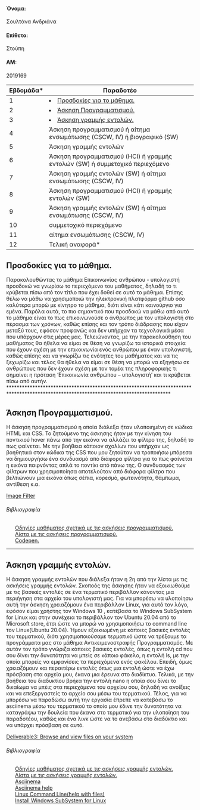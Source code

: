 <h4>Όνομα:</h4> Σουλτάνα Ανδριάνα
<h4>Επίθετο:</h4>Στούπη
<h4>ΑΜ:</h4> 2019169

| Εβδομάδα* | Παραδοτέο |
| --- | --- |
| 1 |<li><a href="#Προσδοκίες για το μάθημα."><span class="toctext">Προσδοκίες για το μάθημα.</span></a>|
| 2 |<li><a href="#Άσκηση Προγραμματισμού."><span class="toctext">Άσκηση Προγραμματισμού.</span></a>|
 | 3 |<li><a href="#Άσκηση γραμμής εντολών."><span class="toctext">Άσκηση γραμμής εντολών.</span></a>|
| 4 | Άσκηση προγραμματισμού ή αίτημα ενσωμάτωσης (CSCW, IV) ή βιογραφικό  (SW) |
| 5 | Άσκηση γραμμής εντολών |
| 6 | Άσκηση προγραμματισμού (HCI) ή γραμμής εντολών (SW) ή συμμετοχικό περιεχόμενο |
| 7 | Άσκηση γραμμής εντολών (SW) ή αίτημα ενσωμάτωσης (CSCW, IV) |
| 8 | Άσκηση προγραμματισμού (HCI) ή γραμμής εντολών (SW) |
| 9 | Άσκηση γραμμής εντολών (SW) ή αίτημα ενσωμάτωσης (CSCW, IV) |
| 10 | συμμετοχικό περιεχόμενο |
| 11 | αίτημα ενσωμάτωσης (CSCW, IV) |
| 12 | Τελική αναφορά* |
<h2><span id="Προσδοκίες για το μάθημα.">Προσδοκίες για το μάθημα.</span></h2>
Παρακολουθώντας το μάθημα Επικοινωνίας ανθρώπου - υπολογιστή προσδοκώ να γνωρίσω το περιεχόμενο του μαθήματος, δηλαδή το τι κρύβεται πίσω από τον τίτλο που έχει δοθεί σε αυτό το μάθημα. Επίσης θέλω να μάθω να χρησιμοποιώ την ηλεκτρονική πλατφόρμα github όσο καλύτερα μπορώ με κίνητρο το μάθημα, διότι είναι κάτι καινούργιο για εμένα. Παρόλα αυτά, το πιο σημαντικό που προσδοκώ να μάθω από αυτό το μάθημα είναι το πως επικοινωνούσε ο άνθρωπος με τον υπολογιστή στο πέρασμα των χρόνων, καθώς επίσης και τον τρόπο διάδρασης που είχαν μεταξύ τους, εφόσον προφανώς και δεν υπήρχαν τα τεχνολογικά μέσα που υπάρχουν στις μέρες μας. Τελειώνοντας, με την παρακολούθηση του μαθήματος θα ήθελα να είμαι σε θέση να γνωρίζω τα ιστορικά στοιχεία που έχουν σχέση με την επικοινωνία ενός ανθρώπου με έναν υπολογιστή, καθώς επίσης και να γνωρίζω τις ενότητες του μαθήματος και να τις ξεχωρίζω και τέλος θα ήθελα να είμαι σε θέση να μπορώ να εξηγήσω σε ανθρώπους που δεν έχουν σχέση με τον τομέα της πληροφορικής τι σημαίνει η πρόταση ‘Επικοινωνία ανθρώπου – υπολογιστή’ και τι κρύβεται πίσω από αυτήν. 
 **************************************************************************************************************************************
<h2><span id="Άσκηση Προγραμματισμού.">Άσκηση Προγραμματισμού.</span></h2>
<p> Η άσκηση προγραμματισμού η οποία διάλεξα ήταν υλοποιημένη σε κώδικα HTML και CSS. Το ζητούμενο της άσκησης ήταν με την κίνηση του ποντικιού hover πάνω από την εικόνα να αλλάζει το φίλτρο της, δηλαδή το πως φαίνεται. Με την βοήθεια κάποιον σχολίων που υπήρχαν ως βοηθητικά στον κώδικα της CSS που μου ζητούταν να τροποιήσω μπόρεσα να δημιουργήσω ένα συνδυασμό από διάφορα φίλτρα για το πως φαίνεται η εικόνα παιρνόντας απλά το ποντίκι από πάνω της. Ο συνδυασμός των φίλτρων που χρησιμοποίησα αποτελούταν από διάφορα φίλτρα που βελτιώνουν μια εικόνα όπως σέπια, κορεσμό, φωτεινότητα, θάμπωμα, αντίθεση κ.α.
 
<a href="https://github.com/TaniaStoupi/site/blob/master/_remix/image-filter.md">Image Filter</a>
<h6>Βιβλιογραφία</h6> 
<ul> <a href="https://courses-ionio.github.io/projects/remix/">Οδηγίες μαθήματος σχετικά με τις ασκήσεις προγραμματισμού.</a> 
  <br> <a href="https://pibook.epidro.me/remix/">Λίστα με τις ασκήσεις προγραμματισμού.</a> 
  <br> <a href="https://codepen.io">Codepen.</a> </ul>
  
  *************************************************************************************************************************************
  <h2><span id="Άσκηση γραμμής εντολών.">Άσκηση γραμμής εντολών.</span></h2>
  <p> Η άσκηση γραμμής εντολών που διάλεξα ήταν η 2η από την λίστα με τις ασκήσεις γραμμής εντολών. Σκοποός της άσκησης ήταν να εξοικιωθούμε με τις βασικές εντολές σε ένα τερματικό περιβάλλον κάνοντας μια περιήγηση στα αρχεία του υπολογιστή μας. Για να μπορέσω να υλοποίησω αυτή την άσκηση χρειαζόμουν ένα περιβάλλον Linux, για αυτό τον λόγο, εφόσον είμαι χρήστης τον Windows 10 , κατέβασα το Windows SubSystem for Linux και στην συνέχεια το περιβάλλον τον Ubuntu 20.04 από το Microsoft store, έτσι ώστε να μπορώ να χρησιμοποιήσω το command line τον Linux(Ubuntu 20.04). Ήμουν εξοικιωμένη με κάποιες βασικές εντολές του τερματικού, διότι χρησιμοποιούσαμε τερματικό ώστε να τρέξουμε τα προγράμματα μας στο μάθημα Αντικειμενοστραφής Προγραμματισμός. Με αυτόν τον τρόπο γνώριζα κάποιες βασικές εντολές, όπως η εντολή cd που σου δίνει την δυνατότητα να μπείς σε κάποιο φάκελο, η εντολή ls, με την οποία μπορείς να εμφανίσεις τα περιεχόμενα ενός φακέλου. Επειδή, όμως χρειαζόμουν και περαιτέρω εντολές όπως μια εντολή ώστε να έχω πρόσβαση στα αρχεία μου, έκανα μια έρευνα στο διαδίκτυο. Τελικά, με την βοήθεια του διαδυκτίου βρήκα την εντολή nano η οποία σου δίνει το δικαίωμα να μπέις στα περιεχόμενα του αρχείου σου, δηλαδή να ανοίξεις και να επεξεργαστείς το αρχείο σου μέσω του τερματικού. Τέλος, για να μπορέσω να παραδώσω αυτή την εργασία έπρεπε να κατεβάσω το asciinema μέσω του τερματικού το οποίο μου έδινε την δυνατότητα να καταγράψω την δουλεία που έκανα στο τερματικό για την υλοποίηση του παραδοτέου, καθώς και ένα λινκ ώστε να το ανεβάσω στο διαδύκτιο και να υπάρχει πρόσβαση σε αυτό. </p>
  <a href="https://asciinema.org/a/367968"> Deliverable3: Browse and view files on your system</a>
   <h6> Βιβλιογραφία </h6>
   <ul> <a href="https://courses-ionio.github.io/projects/dokey/">Οδηγίες μαθήματος σχετικά με τις ασκήσεις γραμμής εντολών.</a>
 <br> <a href="https://github.com/epidrome/dokey#hci">Λίστα με τις ασκήσεις γραμμής εντολών.</a>
 <br> <a href="https://asciinema.org">Asciinema</a>
 <br> <a href="https://blog.asciinema.org/post/one-point-o/">Asciinema help</a>
 <br> <a href="https://sandilands.info/nsl/LinuxCommandLine.html#x9-770004.4.1">Linux Command Line(help with files)</a>
 <br> <a href="https://docs.microsoft.com/en-us/windows/wsl/install-win10">Install Windows SubSystem for Linux</a>
 
